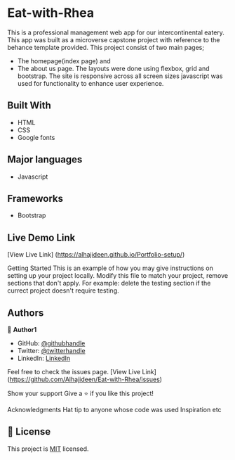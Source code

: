 # Eat-with-Rhea

This is a professional management web app for our intercontinental eatery. This app was built as a microverse capstone project with reference to the behance template provided. This project consist of two main pages;

- The homepage(index page) and
- The about us page.
  The layouts were done using flexbox, grid and bootstrap. The site is responsive across all screen sizes javascript was used for functionality to enhance user experience.

## Built With

- HTML
- CSS
- Google fonts

## Major languages

- Javascript

## Frameworks

- Bootstrap

## Live Demo Link

[View Live Link] (https://alhajideen.github.io/Portfolio-setup/)

Getting Started
This is an example of how you may give instructions on setting up your project locally. Modify this file to match your project, remove sections that don't apply. For example: delete the testing section if the currect project doesn't require testing.

## Authors

👤 **Author1**

- GitHub: [@githubhandle](https://github.com/Alhajideen)
- Twitter: [@twitterhandle](https://twitter.com/Alhaji_deen1)
- LinkedIn: [LinkedIn](https://linkedin.com/in/nurudeen-salifu-776753244)

Feel free to check the issues page.
[View Live Link] (https://github.com/Alhajideen/Eat-with-Rhea/issues)

Show your support
Give a ⭐️ if you like this project!

Acknowledgments
Hat tip to anyone whose code was used
Inspiration
etc

## 📝 License

This project is [MIT](./LICENSE) licensed.
